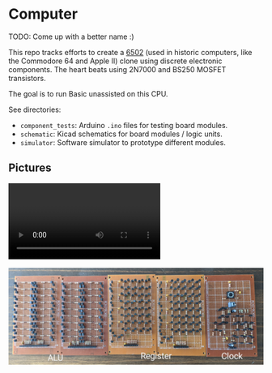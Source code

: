 # Computer

TODO: Come up with a better name :)

This repo tracks efforts to create a
[6502](https://en.wikipedia.org/wiki/MOS_Technology_6502) (used in historic
computers, like the Commodore 64 and Apple II) clone using discrete electronic
components. The heart beats using 2N7000 and BS250 MOSFET transistors.

The goal is to run Basic unassisted on this CPU.

See directories:

*   `component_tests`: Arduino `.ino` files for testing board modules.
*   `schematic`: Kicad schematics for board modules / logic units.
*   `simulator`: Software simulator to prototype different modules.

## Pictures

<video src="https://github.com/user-attachments/assets/5bbab44f-985c-4b54-8924-10fa4b06832a"></video>

![picture](res/computer.jpg)
